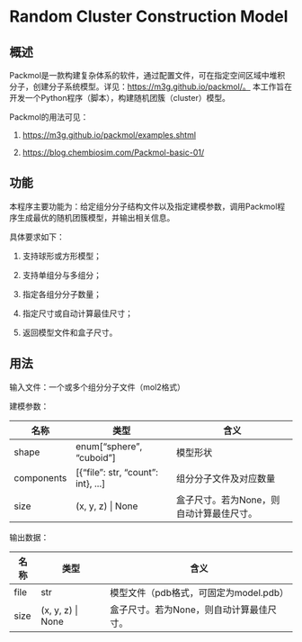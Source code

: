 # Random Cluster Construction Model

## 概述

Packmol是一款构建复杂体系的软件，通过配置文件，可在指定空间区域中堆积分子，创建分子系统模型。详见：https://m3g.github.io/packmol/。 本工作旨在开发一个Python程序（脚本），构建随机团簇（cluster）模型。

Packmol的用法可见：

1. https://m3g.github.io/packmol/examples.shtml

2. https://blog.chembiosim.com/Packmol-basic-01/

## 功能

本程序主要功能为：给定组分分子结构文件以及指定建模参数，调用Packmol程序生成最优的随机团簇模型，并输出相关信息。

具体要求如下：

1. 支持球形或方形模型；

2. 支持单组分与多组分；

3. 指定各组分分子数量；

4. 指定尺寸或自动计算最佳尺寸；

5. 返回模型文件和盒子尺寸。

## 用法

输入文件：一个或多个组分分子文件（mol2格式）

建模参数：

| 名称         | 类型        | 含义 
| ----------- | ----------- | ----------- |
| shape       | enum[“sphere”, “cuboid”]            | 模型形状 |
| components  | [{“file”: str, “count”: int}, ...]  | 组分分子文件及对应数量 |
| size        | (x, y, z) \| None                    |盒子尺寸。若为None，则自动计算最佳尺寸。|

输出数据：

| 名称       | 类型               | 含义 
| --------- | -----------        | ----------- |
| file      | str                | 模型文件（pdb格式，可固定为model.pdb）|
| size      | (x, y, z) \| None   | 盒子尺寸。若为None，则自动计算最佳尺寸。|
